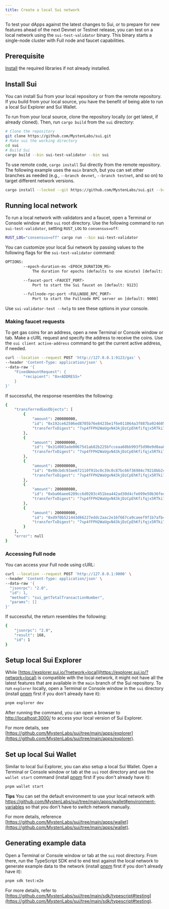 ```yaml
---
title: Create a local Sui network
---
```


To test your dApps against the latest changes to Sui, or to prepare for new features ahead of the next Devnet or Testnet release, you can test on a local network using the `sui-test-validator` binary. This binary starts a single-node cluster with Full node and faucet capabilities.

## Prerequisite

[Install](../build/install.md) the required libraries if not already installed.

## Install Sui

You can install Sui from your local repository or from the remote repository. If you build from your local source, you have the benefit of being able to run a local Sui Explorer and Sui Wallet.

To run from your local source, clone the repository locally (or get latest, if already cloned). Then, run `cargo build` from the `sui` directory:

```bash
# Clone the repository
git clone https://github.com/MystenLabs/sui.git
# Make sui the working directory
cd sui
# Build Sui
cargo build --bin sui-test-validator --bin sui
```

To use remote code, `cargo install` Sui directly from the remote repository. The following example uses the `main` branch, but you can set other branches as needed (e.g., `--branch devnet`, `--branch testnet`, and so on) to target different network versions.

```bash
cargo install --locked --git https://github.com/MystenLabs/sui.git --branch main sui-test-validator sui
```

## Running local network

To run a local network with validators and a faucet, open a Terminal or Console window at the `sui` root directory. Use the following command to run `sui-test-validator`, setting `RUST_LOG` to `consensus=off`:

```bash
RUST_LOG="consensus=off" cargo run --bin sui-test-validator
```

You can customize your local Sui network by passing values to the following flags for the `sui-test-validator` command:

```bash
OPTIONS:
        --epoch-duration-ms <EPOCH_DURATION_MS>
            The duration for epochs (defaults to one minute) [default: 60000]

        --faucet-port <FAUCET_PORT>
            Port to start the Sui faucet on [default: 9123]

        --fullnode-rpc-port <FULLNODE_RPC_PORT>
            Port to start the Fullnode RPC server on [default: 9000]
```

Use `sui-validator-test --help` to see these options in your console.

### Making faucet requests

To get gas coins for an address, open a new Terminal or Console window or tab. Make a cURL request and specify the address to receive the coins. Use the `sui client active-address` command to get the current active address, if needed.

```bash
curl --location --request POST 'http://127.0.0.1:9123/gas' \
--header 'Content-Type: application/json' \
--data-raw '{
    "FixedAmountRequest": {
        "recipient": "0x<ADDRESS>"
    }
}'
```

If successful, the response resembles the following:

```bash
{
    "transferredGasObjects": [
        {
            "amount": 200000000,
            "id": "0x192ce62506ed8705b76e8423be1f6e011064a3f887ba924605f27a8c83c8c970",
            "transferTxDigest": "7sp4fFPH2WaUgvN43kjDzCpEhKfifqjx5RTki74y8T3E"
        },
        {
            "amount": 200000000,
            "id": "0x31d003ade00675d1ab82b225bfcceaa60bb993f5d90e9d0aa88f81dc24ec14d6",
            "transferTxDigest": "7sp4fFPH2WaUgvN43kjDzCpEhKfifqjx5RTki74y8T3E"
        },
        {
            "amount": 200000000,
            "id": "0x98cbdc93ae672110f91bc0c39c0c87bc66f36984c79218bb2c0bac967260970c",
            "transferTxDigest": "7sp4fFPH2WaUgvN43kjDzCpEhKfifqjx5RTki74y8T3E"
        },
        {
            "amount": 200000000,
            "id": "0xba66aee6289cc6d0203c451bea442ad30d4cfe699e50b36fed0ff3e99ba51529",
            "transferTxDigest": "7sp4fFPH2WaUgvN43kjDzCpEhKfifqjx5RTki74y8T3E"
        },
        {
            "amount": 200000000,
            "id": "0xd9f0b521443d66227eddc2aac2e16f667ca9caeef9f1b7afb4a6c2fc7dcb58d8",
            "transferTxDigest": "7sp4fFPH2WaUgvN43kjDzCpEhKfifqjx5RTki74y8T3E"
        }
    ],
    "error": null
}
```

### Accessing Full node

You can access your Full node using cURL:

```bash
curl --location --request POST 'http://127.0.0.1:9000' \
--header 'Content-Type: application/json' \
--data-raw '{
  "jsonrpc": "2.0",
  "id": 1,
  "method": "sui_getTotalTransactionNumber",
  "params": []
}'
```

If successful, the return resembles the following:

```bash
{
    "jsonrpc": "2.0",
    "result": 168,
    "id": 1
}
```

## Setup local Sui Explorer

While [https://explorer.sui.io/?network=local](https://explorer.sui.io/?network=local) is compatible with the local network, it might not have all the latest features that are available in the `main` branch of the Sui repository. To run `explorer` locally, open a Terminal or Console window in the `sui` directory (install [pnpm](https://pnpm.io/installation) first if you don't already have it):

```bash
pnpm explorer dev
```

After running the command, you can open a browser to [http://localhost:3000/](http://localhost:3000/) to access your local version of Sui Explorer.

For more details, see [https://github.com/MystenLabs/sui/tree/main/apps/explorer](https://github.com/MystenLabs/sui/tree/main/apps/explorer).

## Set up local Sui Wallet

Similar to local Sui Explorer, you can also setup a local Sui Wallet. Open a Terminal or Console window or tab at the `sui` root directory and use the `wallet start` command (install [pnpm](https://pnpm.io/installation) first if you don't already have it):

```bash
pnpm wallet start
```

**Tips** You can set the default environment to use your local network with https://github.com/MystenLabs/sui/tree/main/apps/wallet#environment-variables so that you don't have to switch network manually.

For more details, reference [https://github.com/MystenLabs/sui/tree/main/apps/wallet](https://github.com/MystenLabs/sui/tree/main/apps/wallet).

## Generating example data

Open a Terminal or Console window or tab at the `sui` root directory. From there, run the TypeScript SDK end to end test against the local network to generate example data to the network (install [pnpm](https://pnpm.io/installation) first if you don't already have it):

```bash
pnpm sdk test:e2e
```

For more details, refer to [https://github.com/MystenLabs/sui/tree/main/sdk/typescript#testing](https://github.com/MystenLabs/sui/tree/main/sdk/typescript#testing).
